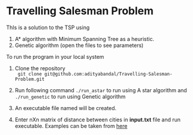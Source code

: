 # Travelling Salesman Problem

ThIs is a solution to the TSP using 
1. A\* algorithm with Minimum Spanning Tree as a heuristic.
2. Genetic algorithm (open the files to see parameters)

To run the program in your local system
1. Clone the repository  
 ` git clone git@github.com:adityabandal/Travelling-Salesman-Problem.git`
1. Run following command 
`./run_astar`
to run using A star algorithm and
`./run_genetic`
to run using Genetic algorithm

3. An executable file named will be created.
4. Enter nXn matrix of distance between cities in **input.txt** file and run executable. Examples can be taken from [here](https://people.sc.fsu.edu/~jburkardt/datasets/tsp/tsp.html)

